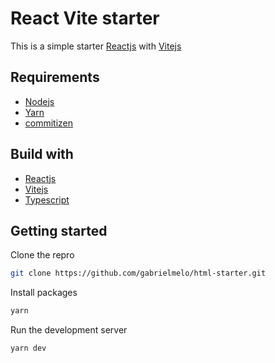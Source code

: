# React Vite starter
This is a simple starter [Reactjs](https://reactjs.org/) with [Vitejs](https://vitejs.dev/guide/)

## Requirements
- [Nodejs](https://nodejs.org/en/)
- [Yarn](https://yarnpkg.com/)
- [commitizen](https://github.com/commitizen/cz-cli)
## Build with
- [Reactjs](https://reactjs.org/)
- [Vitejs](https://vitejs.dev/)
- [Typescript](https://www.typescriptlang.org/)

## Getting started
Clone the repro
```sh
git clone https://github.com/gabrielmelo/html-starter.git
```

Install packages
```sh
yarn
```

Run the development server
```sh
yarn dev
```
